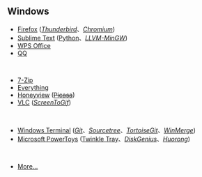## Windows

* [Firefox](https://www.mozilla.org/en-US/firefox/all/) ([_Thunderbird_](https://www.thunderbird.net/zh-CN/)、[_Chromium_](https://www.chromium.org))
* [Sublime Text](https://www.sublimetext.com) ([Python](https://www.python.org)、[_LLVM-MinGW_](https://www.mingw-w64.org/downloads/#llvm-mingw))
* [WPS Office](https://www.wps.cn)
* [QQ](https://im.qq.com)
<br>

* [7-Zip](https://www.7-zip.org)
* [Everything](https://www.voidtools.com/zh-cn/)
* [Honeyview](https://www.bandisoft.com/honeyview/) ([~~Picasa~~](https://picasa.google.com))
* [VLC](https://www.videolan.org) ([_ScreenToGif_](https://www.screentogif.com))
<br>

* [Windows Terminal](https://github.com/microsoft/terminal) ([_Git_](https://git-scm.com)、[_Sourcetree_](https://sourcetreeapp.com)、[_TortoiseGit_](https://tortoisegit.org)、[_WinMerge_](https://winmerge.org))
* [Microsoft PowerToys](https://github.com/microsoft/PowerToys) ([Twinkle Tray](https://github.com/xanderfrangos/twinkle-tray)、[_DiskGenius_](https://www.diskgenius.cn)、[_Huorong_](https://www.huorong.cn))
<br>

* [More...](https://github.com/Awesome-Windows/Awesome)

